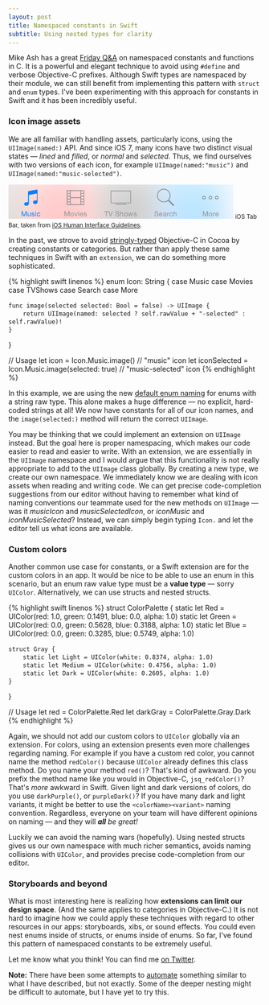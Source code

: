 ```yaml
---
layout: post
title: Namespaced constants in Swift
subtitle: Using nested types for clarity
---
```


Mike Ash has a great [Friday Q&A](https://www.mikeash.com/pyblog/friday-qa-2011-08-19-namespaced-constants-and-functions.html) on namespaced constants and functions in C. It is a powerful and elegant technique to avoid using `#define` and verbose Objective-C prefixes. Although Swift types are namespaced by their module, we can still benefit from implementing this pattern with `struct` and `enum` types. I've been experimenting with this approach for constants in Swift and it has been incredibly useful.

<!--excerpt-->

### Icon image assets

We are all familiar with handling assets, particularly icons, using the `UIImage(named:)` API. And since iOS 7, many icons have two distinct visual states &mdash; *lined* and *filled*, or *normal* and *selected*. Thus, we find ourselves with two versions of each icon, for example `UIImage(named:"music")` and `UIImage(named:"music-selected")`.

<img class="img-thumbnail img-responsive center" src="/img/tabbar.png" title="iOS Tab Bar" alt="iOS Tab Bar"/>
<small class="text-muted center">iOS Tab Bar, taken from <a href="https://developer.apple.com/library/ios/documentation/UserExperience/Conceptual/MobileHIG/Bars.html#//apple_ref/doc/uid/TP40006556-CH12-SW1" target="_blank">iOS Human Interface Guidelines</a>.</small>

In the past, we strove to avoid [stringly-typed](https://corner.squareup.com/2014/02/objc-codegenutils.html) Objective-C in Cocoa by creating constants or categories. But rather than apply these same techniques in Swift with an `extension`, we can do something more sophisticated.

{% highlight swift linenos %}
enum Icon: String {
    case Music
    case Movies
    case TVShows
    case Search
    case More

    func image(selected selected: Bool = false) -> UIImage {
        return UIImage(named: selected ? self.rawValue + "-selected" : self.rawValue)!
    }
}

// Usage
let icon = Icon.Music.image() // "music" icon
let iconSelected = Icon.Music.image(selected: true) // "music-selected" icon
{% endhighlight %}

In this example, we are using the new [default enum naming](http://ericasadun.com/2015/07/08/swift-new-stuff-in-xcode-7-beta-3/) for enums with a string raw type. This alone makes a huge difference &mdash; no explicit, hard-coded strings at all! We now have constants for all of our icon names, and the `image(selected:)` method will return the correct `UIImage`.

You may be thinking that we could implement an extension on `UIImage` instead. But the goal here is proper namespacing, which makes our code easier to read and easier to write. With an extension, we are essentially in the `UIImage` namespace and I would argue that this functionality is not really appropriate to add to the `UIImage` class globally. By creating a new type, we create our own namespace. We immediately know we are dealing with icon assets when reading and writing code. We can get precise code-completion suggestions from our editor without having to remember what kind of naming conventions our teammate used for the new methods on `UIImage` &mdash; was it *musicIcon* and *musicSelectedIcon*, or *iconMusic* and *iconMusicSelected*? Instead, we can simply begin typing `Icon.` and let the editor tell us what icons are available.

### Custom colors

Another common use case for constants, or a Swift extension are for the custom colors in an app. It would be nice to be able to use an enum in this scenario, but an enum raw value type must be a **value type** &mdash; sorry `UIColor`. Alternatively, we can use structs and nested structs.

{% highlight swift linenos %}
struct ColorPalette {
    static let Red = UIColor(red: 1.0, green: 0.1491, blue: 0.0, alpha: 1.0)
    static let Green = UIColor(red: 0.0, green: 0.5628, blue: 0.3188, alpha: 1.0)
    static let Blue = UIColor(red: 0.0, green: 0.3285, blue: 0.5749, alpha: 1.0)

    struct Gray {
        static let Light = UIColor(white: 0.8374, alpha: 1.0)
        static let Medium = UIColor(white: 0.4756, alpha: 1.0)
        static let Dark = UIColor(white: 0.2605, alpha: 1.0)
    }
}

// Usage
let red = ColorPalette.Red
let darkGray = ColorPalette.Gray.Dark
{% endhighlight %}

Again, we should not add our custom colors to `UIColor` globally via an extension. For colors, using an extension presents even more challenges regarding naming. For example if you have a custom red color, you cannot name the method `redColor()` because `UIColor` already defines this class method. Do you name your method `red()`? That's kind of awkward. Do you prefix the method name like you would in Objective-C, `jsq_redColor()`? That's *more* awkward in Swift. Given light and dark versions of colors, do you use `darkPurple()`, or `purpleDark()`? If you have many dark and light variants, it might be better to use the `<colorName><variant>` naming convention. Regardless, everyone on your team will have different opinions on naming &mdash; and they will *__all__ be great!*

Luckily we can avoid the naming wars (hopefully). Using nested structs gives us our own namespace with much richer semantics, avoids naming collisions with `UIColor`, and provides precise code-completion from our editor.

### Storyboards and beyond

What is most interesting here is realizing how **extensions can limit our design space**. (And the same applies to categories in Objective-C.) It is not hard to imagine how we could apply these techniques with regard to other resources in our apps: storyboards, xibs, or sound effects. You could even nest enums inside of structs, or enums inside of enums. So far, I've found this pattern of namespaced constants to be extremely useful.

Let me know what you think! You can find me [on Twitter](http://twitter.com/jesse_squires).

<span class="text-muted">**Note:** There have been some attempts to [automate](https://github.com/indragiek/swiftrsrc) something similar to what I have described, but not exactly. Some of the deeper nesting might be difficult to automate, but I have yet to try this.</span>
